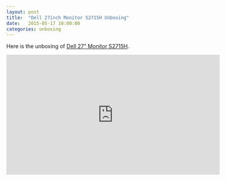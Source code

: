 ```yaml
---
layout: post
title:  "Dell 27inch Monitor S2715H Unboxing"
date:   2015-05-17 10:00:00
categories: unboxing
---
```

Here is the unboxing of [Dell 27" Monitor S2715H](http://amzn.to/1A6nDMq). 

<iframe width="560" height="315" src="https://www.youtube.com/embed/0YWsHU7melk" frameborder="0" allowfullscreen></iframe>



